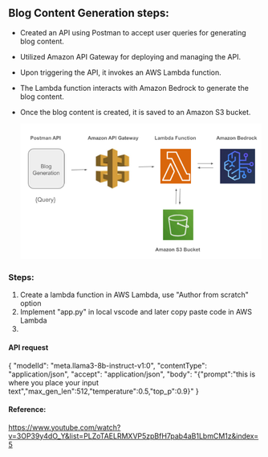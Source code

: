 

## Blog Content Generation steps:
- Created an API using Postman to accept user queries for generating blog content.
- Utilized Amazon API Gateway for deploying and managing the API.
- Upon triggering the API, it invokes an AWS Lambda function.
- The Lambda function interacts with Amazon Bedrock to generate the blog content.
- Once the blog content is created, it is saved to an Amazon S3 bucket.

  ![Alt text](https://github.com/robinyUArizona/Generative-AI/blob/main/Blog%20Generation%20LLM%20Amazon%20Bedrock/Blog%20Content%20Generation.png)

### Steps:
  1. Create a lambda function in AWS Lambda, use "Author from scratch" option
  2. Implement "app.py" in local vscode and later copy paste code in AWS Lambda
  3. 

#### API request
{
 "modelId": "meta.llama3-8b-instruct-v1:0",
 "contentType": "application/json",
 "accept": "application/json",
 "body": "{\"prompt\":\"this is where you place your input text\",\"max_gen_len\":512,\"temperature\":0.5,\"top_p\":0.9}"
}
#### Reference: 
  https://www.youtube.com/watch?v=3OP39y4dO_Y&list=PLZoTAELRMXVP5zpBfH7pab4aB1LbmCM1z&index=5
